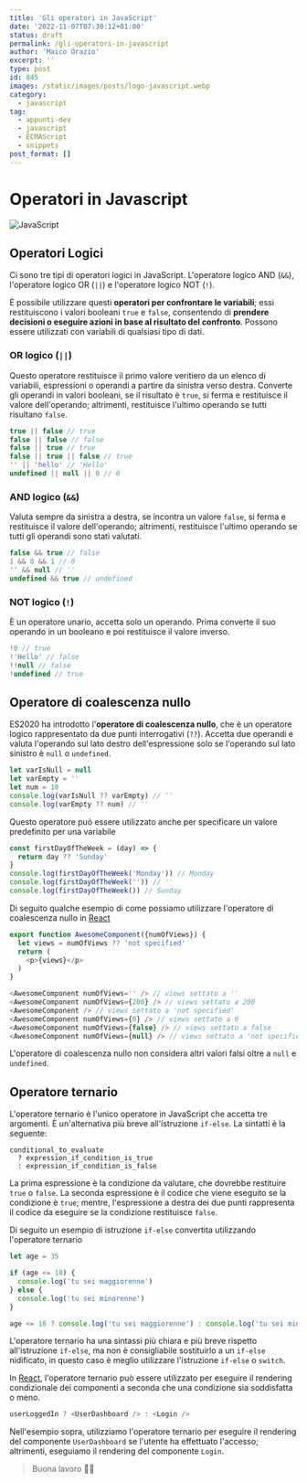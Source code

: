 ```yaml
---
title: 'Gli operatori in JavaScript'
date: '2022-11-07T07:30:12+01:00'
status: draft
permalink: /gli-operatori-in-javascript
author: 'Maico Orazio'
excerpt: ''
type: post
id: 845
images: /static/images/posts/logo-javascript.webp
category:
  - javascript
tag:
  - appunti-dev
  - javascript
  - ECMAScript
  - snippets
post_format: []
---
```


# Operatori in Javascript

![JavaScript](/static/images/posts/logo-javascript.webp)

## Operatori Logici

Ci sono tre tipi di operatori logici in JavaScript. L'operatore logico AND (`&&`),
l'operatore logico OR (`||`) e l'operatore logico NOT (`!`).

È possibile utilizzare questi **operatori per confrontare le variabili**; essi restituiscono
i valori booleani `true` e `false`, consentendo di **prendere decisioni o eseguire
azioni in base al risultato del confronto**. Possono essere utilizzati con
variabili di qualsiasi tipo di dati.

### OR logico (`||`)

Questo operatore restituisce il primo valore veritiero da un elenco di variabili,
espressioni o operandi a partire da sinistra verso destra. Converte gli operandi
in valori booleani, se il risultato è `true`, si ferma e restituisce il valore
dell'operando; altrimenti, restituisce l'ultimo operando se tutti risultano `false`.

```javascript
true || false // true
false || false // false
false || true // true
false || true || false // true
'' || 'hello' // 'Hello'
undefined || null || 0 // 0
```

### AND logico (`&&`)

Valuta sempre da sinistra a destra, se incontra un valore `false`, si ferma e restituisce
il valore dell'operando; altrimenti, restituisce l'ultimo operando se tutti gli
operandi sono stati valutati.

```javascript
false && true // false
1 && 0 && 1 // 0
'' && null // ''
undefined && true // undefined
```

### NOT logico (`!`)

È un operatore unario, accetta solo un operando. Prima converte il suo operando
in un booleano e poi restituisce il valore inverso.

```javascript
!0 // true
!'Hello' // false
!!null // false
!undefined // true
```

## Operatore di coalescenza nullo

ES2020 ha introdotto l'**operatore di coalescenza nullo**, che è un operatore logico
rappresentato da due punti interrogativi (`??`). Accetta due operandi e valuta
l'operando sul lato destro dell'espressione solo se l'operando sul lato sinistro
è `null` o `undefined`.

```javascript
let varIsNull = null
let varEmpty = ''
let num = 10
console.log(varIsNull ?? varEmpty) // ''
console.log(varEmpty ?? num) // ''
```

Questo operatore può essere utilizzato anche per specificare un valore predefinito
per una variabile

```javascript
const firstDayOfTheWeek = (day) => {
  return day ?? 'Sunday'
}
console.log(firstDayOfTheWeek('Monday')) // Monday
console.log(firstDayOfTheWeek('')) // ''
console.log(firstDayOfTheWeek()) // Sunday
```

Di seguito qualche esempio di come possiamo utilizzare l'operatore di coalescenza
nullo in [React](https://www.mainickweb.com/tags/react)

```javascript
export function AwesomeComponent({numOfViews}) {
  let views = numOfViews ?? 'not specified'
  return (
    <p>{views}</p>
  )
}

<AwesomeComponent numOfViews='' /> // views settato a ''
<AwesomeComponent numOfViews={200} /> // views settato a 200
<AwesomeComponent /> // views settato a 'not specified'
<AwesomeComponent numOfViews={0} /> // views settato a 0
<AwesomeComponent numOfViews={false} /> // views settato a false
<AwesomeComponent numOfViews={null} /> // views settato a 'not specified'
```

L'operatore di coalescenza nullo non considera altri valori falsi oltre a `null`
e `undefined`.

## Operatore ternario

L'operatore ternario è l'unico operatore in JavaScript che accetta tre argomenti.
È un'alternativa più breve all'istruzione `if-else`.
La sintatti è la seguente:

```text
conditional_to_evaluate
  ? expression_if_condition_is_true
  : expression_if_condition_is_false
```

La prima espressione è la condizione da valutare, che dovrebbe restituire `true` o `false`.
La seconda espressione è il codice che viene eseguito se la condizione è `true`;
mentre, l'espressione a destra dei due punti rappresenta il codice da eseguire se
la condizione restituisce `false`.

Di seguito un esempio di istruzione `if-else` convertita utilizzando l'operatore ternario

```javascript
let age = 35

if (age <= 18) {
  console.log('tu sei maggiorenne')
} else {
  console.log('tu sei minorenne')
}

age <= 18 ? console.log('tu sei maggiorenne') : console.log('tu sei minorenne')
```

L'operatore ternario ha una sintassi più chiara e più breve rispetto
all'istruzione `if-else`, ma non è consigliabile sostituirlo a un
`if-else` nidificato, in questo caso è meglio utilizzare l'istruzione
`if-else` o `switch`.

In [React](https://www.mainickweb.com/tags/react), l'operatore ternario può
essere utilizzato per eseguire il rendering condizionale dei componenti a
seconda che una condizione sia soddisfatta o meno.

```javascript
userLoggedIn ? <UserDashboard /> : <Login />
```

Nell'esempio sopra, utilizziamo l'operatore ternario per eseguire il
rendering del componente `UserDashboard` se l'utente ha effettuato l'accesso;
altrimenti, eseguiamo il rendering del componente `Login`.

> Buona lavoro 👨‍💻
